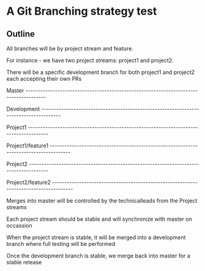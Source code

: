 # A Git Branching strategy test

## Outline
All branches will be by project stream and feature.

For instance - we have two project streams: project1 and project2.

There will be a specific development branch for both project1 and project2 each accepting their own PRs

Master            -------------------------------------------------------------------------------------- 

Development       --------------------------------------------------------------------------------------

Project1          --------------------------------------------------------------------------------------

Project1/feature1 --------------------------------------------------------------------------------------

Project2          --------------------------------------------------------------------------------------

Project2/feature2 --------------------------------------------------------------------------------------


Merges into master will be controlled by the technicalleads from the Project streams

Each project stream should be stable and will synchronize with master on occassion

When the project stream is stable, it will be merged into a development branch where full testing will be performed

Once the development branch is stable, we merge back into master for a stable release
